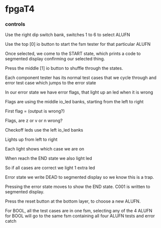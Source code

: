 # fpgaT4
### controls
Use the right dip switch bank, switches 1 to 6 to select ALUFN

Use the top [0] io button to start the fsm tester for that particular ALUFN

Once selected, we come to the START state, which prints a code to segmented display confirming our selected thing. 

Press the middle [1]  io button to shuffle through the states.

Each component tester has its normal test cases that we cycle through and error test case which jumps to the error state

In our error state we have error flags, that light up an led when it is wrong 

Flags are using the middle io_led banks, starting from the left to right

First flag = (output is wrong?)

Flags, are  z or v or n wrong?


Checkoff leds use the left io_led banks

Lights up from left to right

Each light shows which case we are on

When reach the END state we also light led

So if all cases are correct we light 1 extra led

Error state we write DEAD to segmented display so we know this is a trap.

Pressing the error state moves to show the END state. C001 is written to segmented display.

Press the reset button at the bottom layer, to choose a new ALUFN.

For BOOL, all the test cases are in one fsm, selecting any of the 4 ALUFN for BOOL will go to the same fsm containing all four ALUFN tests and error catch
